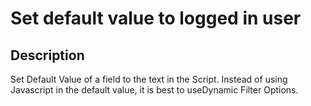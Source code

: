 # Set default value to logged in user

## Description

Set Default Value of a field to the text in the Script.  Instead of using Javascript in the default value, it is best to useDynamic Filter Options.
